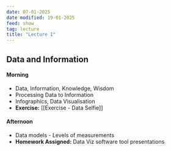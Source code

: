 ```yaml
---
date: 07-01-2025
date modified: 19-01-2025
feed: show
tag: lecture
title: "Lecture 1"
---
```


## Data and Information
#### Morning
- Data, Information, Knowledge, Wisdom
- Processing Data to Information
- Infographics, Data Visualisation
- **Exercise:** [[Exercise - Data Selfie]]

#### Afternoon
- Data models - Levels of measurements
- **Homework Assigned:** Data Viz software tool presentations
